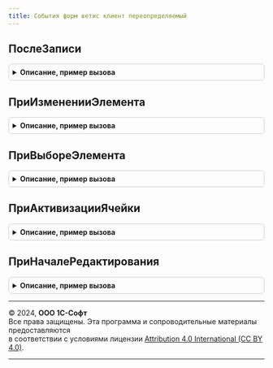 ```yaml
---
title: События форм ветис клиент переопределяемый
---
```



## ПослеЗаписи
<details style="margin: 1em 0; padding: 0.5em; border: 1px solid #ccc; border-radius: 6px;">

<summary style="font-weight: bold; cursor: pointer;">Описание, пример вызова</summary>

```bsl

Процедура ПослеЗаписи(Форма, ПараметрыЗаписи) Экспорт
```

Пример вызова
```bsl
СобытияФормВЕТИСКлиентПереопределяемый.ПослеЗаписи(Форма, ПараметрыЗаписи) 
```
</details>

## ПриИзмененииЭлемента
<details style="margin: 1em 0; padding: 0.5em; border: 1px solid #ccc; border-radius: 6px;">

<summary style="font-weight: bold; cursor: pointer;">Описание, пример вызова</summary>

```bsl

// Переопределяемая процедура, вызываемая из одноименного обработчика события элемента.
//
// Параметры:
//   Форма                   - ФормаКлиентскогоПриложения - форма, из которой происходит вызов процедуры.
//   Элемент                 - ЭлементФормы     - элемент-источник события "При изменении"
//   ДополнительныеПараметры - Структура        - значения дополнительных параметров влияющих на обработку.
//
Процедура ПриИзмененииЭлемента(Форма, Элемент, ДополнительныеПараметры) Экспорт
```

Пример вызова
```bsl
СобытияФормВЕТИСКлиентПереопределяемый.ПриИзмененииЭлемента(Форма, Элемент, ДополнительныеПараметры) 
```
</details>

## ПриВыбореЭлемента
<details style="margin: 1em 0; padding: 0.5em; border: 1px solid #ccc; border-radius: 6px;">

<summary style="font-weight: bold; cursor: pointer;">Описание, пример вызова</summary>

```bsl

// Переопределяемая процедура, вызываемая из одноименного обработчика события элемента.
//
Процедура ПриВыбореЭлемента(Форма, Элемент, ВыбраннаяСтрока, Поле, СтандартнаяОбработка, ДополнительныеПараметры) Экспорт
```

Пример вызова
```bsl
СобытияФормВЕТИСКлиентПереопределяемый.ПриВыбореЭлемента(Форма, Элемент, ВыбраннаяСтрока, Поле, СтандартнаяОбработка, ДополнительныеПараметры) 
```
</details>

## ПриАктивизацииЯчейки
<details style="margin: 1em 0; padding: 0.5em; border: 1px solid #ccc; border-radius: 6px;">

<summary style="font-weight: bold; cursor: pointer;">Описание, пример вызова</summary>

```bsl

// Переопределяемая процедура, вызываемая из одноименного обработчика события элемента.
//
Процедура ПриАктивизацииЯчейки(Форма, Элемент, ДополнительныеПараметры) Экспорт
```

Пример вызова
```bsl
СобытияФормВЕТИСКлиентПереопределяемый.ПриАктивизацииЯчейки(Форма, Элемент, ДополнительныеПараметры) 
```
</details>

## ПриНачалеРедактирования
<details style="margin: 1em 0; padding: 0.5em; border: 1px solid #ccc; border-radius: 6px;">

<summary style="font-weight: bold; cursor: pointer;">Описание, пример вызова</summary>

```bsl

// Переопределяемая процедура, вызываемая из одноименного обработчика события элемента.
//
Процедура ПриНачалеРедактирования(Форма, Элемент, НоваяСтрока, Копирование, ДополнительныеПараметры) Экспорт
```

Пример вызова
```bsl
СобытияФормВЕТИСКлиентПереопределяемый.ПриНачалеРедактирования(Форма, Элемент, НоваяСтрока, Копирование, ДополнительныеПараметры) 
```
</details>

---

© 2024, **ООО 1С-Софт**  
Все права защищены. Эта программа и сопроводительные материалы предоставляются  
в соответствии с условиями лицензии [Attribution 4.0 International (CC BY 4.0)](https://creativecommons.org/licenses/by/4.0/legalcode).

---
